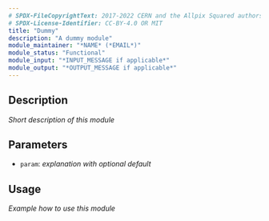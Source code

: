 ```yaml
---
# SPDX-FileCopyrightText: 2017-2022 CERN and the Allpix Squared authors
# SPDX-License-Identifier: CC-BY-4.0 OR MIT
title: "Dummy"
description: "A dummy module"
module_maintainer: "*NAME* (*EMAIL*)"
module_status: "Functional"
module_input: "*INPUT_MESSAGE if applicable*"
module_output: "*OUTPUT_MESSAGE if applicable*"
---
```


## Description
*Short description of this module*

## Parameters
* `param`: *explanation with optional default*

## Usage
*Example how to use this module*
